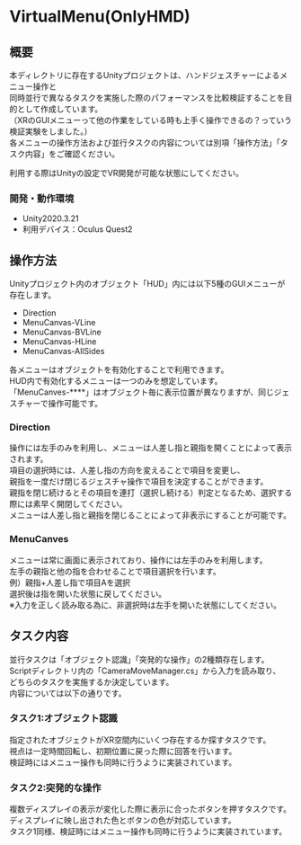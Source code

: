 # VirtualMenu(OnlyHMD)
## 概要
本ディレクトリに存在するUnityプロジェクトは、ハンドジェスチャーによるメニュー操作と  
同時並行で異なるタスクを実施した際のパフォーマンスを比較検証することを目的として作成しています。  
（XRのGUIメニューって他の作業をしている時も上手く操作できるの？っていう検証実験をしました。）  
各メニューの操作方法および並行タスクの内容については別項「操作方法」「タスク内容」をご確認ください。  

利用する際はUnityの設定でVR開発が可能な状態にしてください。  

### 開発・動作環境
- Unity2020.3.21
- 利用デバイス：Oculus Quest2

## 操作方法
Unityプロジェクト内のオブジェクト「HUD」内には以下5種のGUIメニューが存在します。
- Direction
- MenuCanvas-VLine
- MenuCanvas-BVLine
- MenuCanvas-HLine
- MenuCanvas-AllSides

各メニューはオブジェクトを有効化することで利用できます。  
HUD内で有効化するメニューは一つのみを想定しています。  
「MenuCanves-****」はオブジェクト毎に表示位置が異なりますが、同じジェスチャーで操作可能です。  

### Direction
操作には左手のみを利用し、メニューは人差し指と親指を開くことによって表示されます。  
項目の選択時には、人差し指の方向を変えることで項目を変更し、  
親指を一度だけ閉じるジェスチャ操作で項目を決定することができます。  
親指を閉じ続けるとその項目を連打（選択し続ける）判定となるため、選択する際には素早く開閉してください。  
メニューは人差し指と親指を閉じることによって非表示にすることが可能です。  

### MenuCanves
メニューは常に画面に表示されており、操作には左手のみを利用します。  
左手の親指と他の指を合わせることで項目選択を行います。  
例）親指+人差し指で項目Aを選択  
選択後は指を開いた状態に戻してください。  
※入力を正しく読み取る為に、非選択時は左手を開いた状態にしてください。


## タスク内容
並行タスクは「オブジェクト認識」「突発的な操作」の2種類存在します。  
Scriptディレクトリ内の「CameraMoveManager.cs」から入力を読み取り、  
どちらのタスクを実施するか決定しています。  
内容については以下の通りです。

### タスク1:オブジェクト認識
指定されたオブジェクトがXR空間内にいくつ存在するか探すタスクです。  
視点は一定時間回転し、初期位置に戻った際に回答を行います。  
検証時にはメニュー操作も同時に行うように実装されています。  

### タスク2:突発的な操作
複数ディスプレイの表示が変化した際に表示に合ったボタンを押すタスクです。  
ディスプレイに映し出された色とボタンの色が対応しています。  
タスク1同様、検証時にはメニュー操作も同時に行うように実装されています。  
